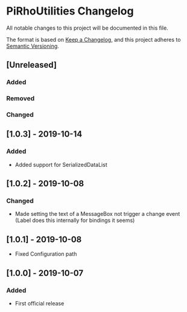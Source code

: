 # PiRhoUtilities Changelog

All notable changes to this project will be documented in this file.

The format is based on [Keep a Changelog](https://keepachangelog.com/en/1.0.0/),
and this project adheres to [Semantic Versioning](https://semver.org/spec/v2.0.0.html).

## [Unreleased]
### Added
### Removed
### Changed

## [1.0.3] - 2019-10-14
### Added
- Added support for SerializedDataList

## [1.0.2] - 2019-10-08
### Changed
- Made setting the text of a MessageBox not trigger a change event (Label does this internally for bindings it seems)

## [1.0.1] - 2019-10-08
- Fixed Configuration path

## [1.0.0] - 2019-10-07
### Added
- First official release
